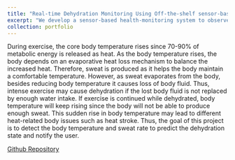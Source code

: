 ```yaml
---
title: "Real-time Dehydration Monitoring Using Off-the-shelf sensor-based System"
excerpt: "We develop a sensor-based health-monitoring system to observe the sweat rate using sensors. We used off-the-shelf and at-hand sensors to build our sweat-measuring system. One of the key reasons for using off-the-shelf sensors is to make the system available for DIY users and introduce it to the K 12 level students.<br/><img src='/images/project1.png' width='500' height='300'>"
collection: portfolio
---
```


During exercise, the core body temperature rises since 70-90% of metabolic energy is released as heat. As the body temperature rises, the body depends on an evaporative heat loss mechanism to balance the increased heat. Therefore, sweat is produced as it helps the body maintain a comfortable temperature. However, as sweat evaporates from the body, besides reducing body temperature it causes loss of body fluid. Thus, intense exercise may cause dehydration if the lost body fluid is not replaced by enough water intake. If exercise is continued while dehydrated, body temperature will keep rising since the body will not be able to produce enough sweat. This sudden rise in body temperature may lead to different heat-related body issues such as heat stroke. Thus, the goal of this project is to detect the body temperature and sweat rate to predict the dehydration state and notify the user.

[Github Repository](https://github.com/agbajepaul/cse6392_group5)
